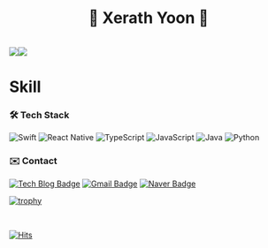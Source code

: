 <div align=center>
  <h1>🤖 Xerath Yoon 🤖</h1>

</br>
</div>

<div style="display: flex;">
  
  <img src="http://mazassumnida.wtf/api/v2/generate_badge?boj=yoondj98"/>  
  
  <img src="https://github-readme-stats.vercel.app/api/top-langs/?username=yoondj98&layout=compact&theme=tokyonight"/>
 
</div>

# Skill

### 🛠 Tech Stack 
![Swift](https://img.shields.io/badge/swift-F54A2A?style=for-the-badge&logo=swift&logoColor=white)
![React Native](https://img.shields.io/badge/react_native-%2320232a.svg?style=for-the-badge&logo=react&logoColor=%2361DAFB)
![TypeScript](https://img.shields.io/badge/typescript-%23007ACC.svg?style=for-the-badge&logo=typescript&logoColor=white)
![JavaScript](https://img.shields.io/badge/javascript-%23323330.svg?style=for-the-badge&logo=javascript&logoColor=%23F7DF1E)
![Java](https://img.shields.io/badge/java-%23ED8B00.svg?style=for-the-badge&logo=openjdk&logoColor=white)
![Python](https://img.shields.io/badge/python-3670A0?style=for-the-badge&logo=python&logoColor=ffdd54)

### ✉️ Contact
[![Tech Blog Badge](http://img.shields.io/badge/-Tech%20blog-red?style=flat-square&logo=tistory&link=https://xerathcoder.tistory.com/)](https://xerathcoder.tistory.com/)
[![Gmail Badge](https://img.shields.io/badge/Gmail-d14836?style=flat-square&logo=Gmail&logoColor=white&link=mailto:yoondj98@gmail.com)](mailto:yoondj98@gmail.com)
[![Naver Badge](https://img.shields.io/badge/Naver-03C75A?style=flat-square&logo=Naver&logoColor=white&link=mailto:yoondj98@naver.com)](mailto:yoondj98@naver.com)


[![trophy](https://github-profile-trophy.vercel.app/?username=yoondj98&row=2&column=3&no-frame=true)](https://github.com/ryo-ma/github-profile-trophy)

</br>

[![Hits](https://hits.seeyoufarm.com/api/count/incr/badge.svg?url=https%3A%2F%2Fgithub.com%2Fyoondj98&count_bg=%2379C83D&title_bg=%23555555&icon=&icon_color=%23E7E7E7&title=hits&edge_flat=false)](https://hits.seeyoufarm.com)
